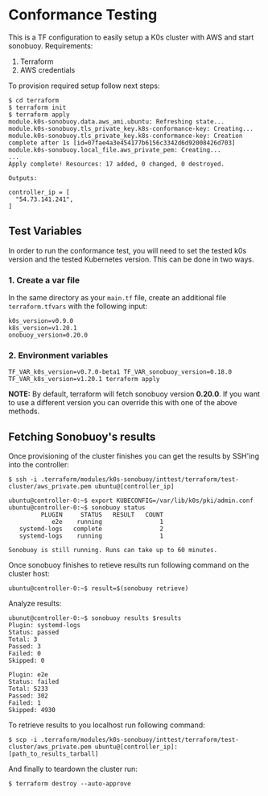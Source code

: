 # Conformance Testing 

This is a TF configuration to easily setup a K0s cluster with AWS and start sonobuoy.
Requirements:

1. Terraform
2. AWS credentials

To provision required setup follow next steps:

```
$ cd terraform
$ terraform init
$ terraform apply
module.k0s-sonobuoy.data.aws_ami.ubuntu: Refreshing state...
module.k0s-sonobuoy.tls_private_key.k8s-conformance-key: Creating...
module.k0s-sonobuoy.tls_private_key.k8s-conformance-key: Creation complete after 1s [id=07fae4a3e454177b6156c3342d6d92008426d703]
module.k0s-sonobuoy.local_file.aws_private_pem: Creating...
...
Apply complete! Resources: 17 added, 0 changed, 0 destroyed.

Outputs:

controller_ip = [
  "54.73.141.241",
]
```
## Test Variables
In order to run the conformance test, you will need to set the tested k0s version and the tested Kubernetes version.
This can be done in two ways.
### 1. Create a var file
In the same directory as your `main.tf` file, create an additional file `terraform.tfvars` with the following input:
```
k0s_version=v0.9.0
k8s_version=v1.20.1
onobuoy_version=0.20.0
```  
### 2. Environment variables
```
TF_VAR_k0s_version=v0.7.0-beta1 TF_VAR_sonobuoy_version=0.18.0 TF_VAR_k8s_version=v1.20.1 terraform apply
```
**NOTE:** By default, terraform will fetch sonobuoy version **0.20.0**. If you want to use a different version you can override this with one of the above methods. 

## Fetching Sonobuoy's results
Once provisioning of the cluster finishes you can get the results by SSH'ing into the controller:
```
$ ssh -i .terraform/modules/k0s-sonobuoy/inttest/terraform/test-cluster/aws_private.pem ubuntu@[controller_ip]

ubuntu@controller-0:~$ export KUBECONFIG=/var/lib/k0s/pki/admin.conf
ubuntu@controller-0:~$ sonobuoy status
         PLUGIN     STATUS   RESULT   COUNT
            e2e    running                1
   systemd-logs   complete                2
   systemd-logs    running                1

Sonobuoy is still running. Runs can take up to 60 minutes.
```

Once sonobuoy finishes to retieve results run following command on the cluster host:

```
ubuntu@controller-0:~$ result=$(sonobuoy retrieve)
```
Analyze results:
```
ubunut@controller-0:~$ sonobuoy results $results
Plugin: systemd-logs
Status: passed
Total: 3
Passed: 3
Failed: 0
Skipped: 0

Plugin: e2e
Status: failed
Total: 5233
Passed: 302
Failed: 1
Skipped: 4930
```

To retrieve results to you localhost run following command:

```
$ scp -i .terraform/modules/k0s-sonobuoy/inttest/terraform/test-cluster/aws_private.pem ubuntu@[controller_ip]:[path_to_results_tarball]
```

And finally to teardown the cluster run:
```
$ terraform destroy --auto-approve
```